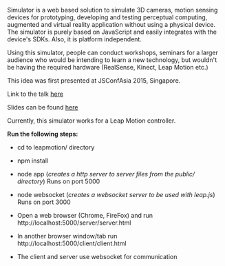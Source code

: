 Simulator is a web based solution to simulate 3D cameras, motion sensing devices for prototyping, developing and testing perceptual computing, augmented and virtual reality application without using a physical device. The simulator is purely based on JavaScript and easily integrates with the device's SDKs. Also, it is platform independent.

Using this simulator, people can conduct workshops, seminars for a larger audience who would be intending to learn a new technology, but wouldn't be having the required hardware (RealSense, Kinect, Leap Motion etc.)

This idea was first presented at JSConfAsia 2015, Singapore.

Link to the talk [here](https://www.youtube.com/watch?v=vgWonzhZIww)

Slides can be found [here](https://docs.google.com/presentation/d/1iA0m4JyN1wfRmW9UuVWwW9gnG9nWFmJV4IzcMtn24ps/edit?usp=sharing)

Currently, this simulator works for a Leap Motion controller.

**Run the following steps:**

 - cd to leapmotion/ directory 
 
 - npm install 

 - node app (*creates a http server to server files from the public/ directory*) 
   Runs on port 5000
   
 - node websocket (*creates a websocket server to be used with leap.js*)
   Runs on port 3000 
   
 - Open a web browser (Chrome, FireFox) and run
   http://localhost:5000/server/server.html 
   
 - In another browser window/tab run http://localhost:5000/client/client.html 
 
 - The client and server use websocket for communication


